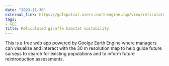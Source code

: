 ```yaml
---
date: "2023-11-30"
external_link: https://gcfspatial.users.earthengine.app/view/reticulatedgiraffesdm
tags:
- GEE
title: Reticulated giraffe habitat suitability
---
```


This is a free web app powered by Goolge Earth Engine where managers can visualize and interact with the 30 m resolution map to help guide future surveys to search for existing populations and to inform future reintroduction assessments.
 
<!--more-->
